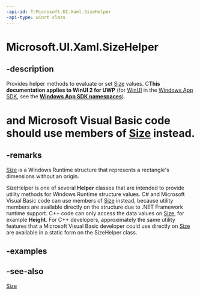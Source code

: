 ```yaml
---
-api-id: T:Microsoft.UI.Xaml.SizeHelper
-api-type: winrt class
---
```


<!-- Class syntax.
public class SizeHelper : Windows.UI.Xaml.ISizeHelper
-->

# Microsoft.UI.Xaml.SizeHelper

## -description

Provides helper methods to evaluate or set [Size](/uwp/api/windows.foundation.size) values. C**This documentation applies to WinUI 2 for UWP** (for [WinUI](/windows/apps/winui/winui3/) in the [Windows App SDK](/windows/apps/windows-app-sdk/), see the **[Windows App SDK namespaces](/windows/windows-app-sdk/api/winrt/)**).

# and Microsoft Visual Basic code should use members of [Size](/uwp/api/windows.foundation.size) instead.

## -remarks

 [Size](/uwp/api/windows.foundation.size) is a Windows Runtime structure that represents a rectangle's dimensions without an origin.

SizeHelper is one of several **Helper** classes that are intended to provide utility methods for Windows Runtime structure values. C# and Microsoft Visual Basic code can use members of [Size](/uwp/api/windows.foundation.size) instead, because utility members are available directly on the structure due to .NET Framework runtime support. C++ code can only access the data values on [Size](/uwp/api/windows.foundation.size), for example **Height**. For C++ developers, approximately the same utility features that a Microsoft Visual Basic developer could use directly on [Size](/uwp/api/windows.foundation.size) are available in a static form on the SizeHelper class.

## -examples

## -see-also

[Size](/uwp/api/windows.foundation.size)
